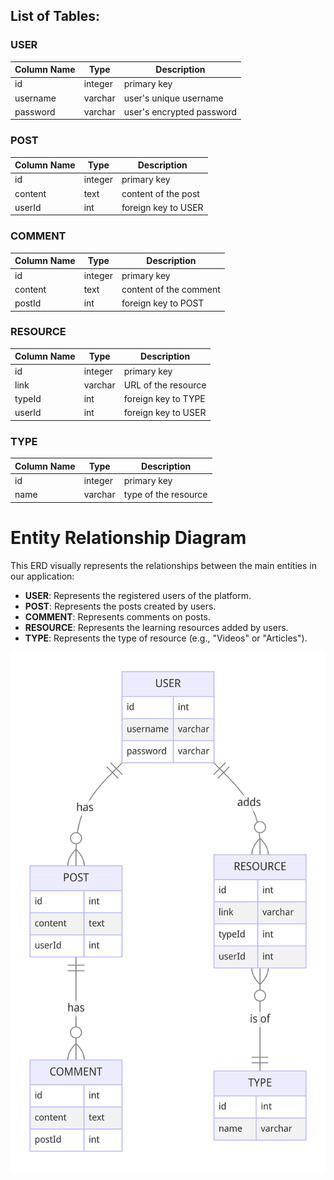 ## List of Tables:

### USER
| Column Name | Type      | Description               |
|-------------|-----------|---------------------------|
| id          | integer   | primary key               |
| username    | varchar   | user's unique username   |
| password    | varchar   | user's encrypted password|

### POST
| Column Name | Type      | Description               |
|-------------|-----------|---------------------------|
| id          | integer   | primary key               |
| content     | text      | content of the post      |
| userId      | int       | foreign key to USER       |

### COMMENT
| Column Name | Type      | Description               |
|-------------|-----------|---------------------------|
| id          | integer   | primary key               |
| content     | text      | content of the comment   |
| postId      | int       | foreign key to POST       |

### RESOURCE
| Column Name | Type      | Description               |
|-------------|-----------|---------------------------|
| id          | integer   | primary key               |
| link        | varchar   | URL of the resource      |
| typeId      | int       | foreign key to TYPE       |
| userId      | int       | foreign key to USER       |

### TYPE
| Column Name | Type      | Description               |
|-------------|-----------|---------------------------|
| id          | integer   | primary key               |
| name        | varchar   | type of the resource      |


# Entity Relationship Diagram

This ERD visually represents the relationships between the main entities in our application:

- **USER**: Represents the registered users of the platform.
- **POST**: Represents the posts created by users.
- **COMMENT**: Represents comments on posts.
- **RESOURCE**: Represents the learning resources added by users.
- **TYPE**: Represents the type of resource (e.g., "Videos" or "Articles").

<img src='https://github.com/fzinnah17/CodeFM/blob/main/ERD/CodeFM%20Ultra-2023-10-29-162922.png' title='Video Walkthrough' width='' alt='ERD' />

